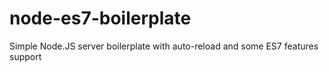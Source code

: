 # node-es7-boilerplate
Simple Node.JS server boilerplate with auto-reload and some ES7 features support
